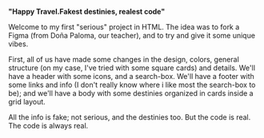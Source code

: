 
**"Happy Travel.Fakest destinies, realest code"**


Welcome to my first "serious" project in HTML. The idea was to fork a Figma (from Doña Paloma, our teacher), and to try and give it some unique vibes.

First, all of us have made some changes in the design, colors, general structure (on my case, I've tried with some square cards) and details. We'll have a header with some icons, and a search-box. We'll have a footer with some links and info (I don't really know where i like most the search-box to be); and we'll have a body with some destinies organized in cards inside a grid layout.

All the info is fake; not serious, and the destinies too. But the code is real. The code is always real.




